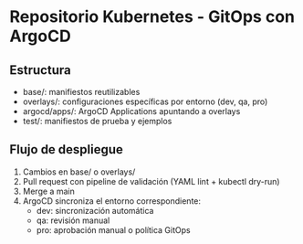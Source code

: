 # Repositorio Kubernetes - GitOps con ArgoCD

## Estructura
- base/: manifiestos reutilizables
- overlays/: configuraciones específicas por entorno (dev, qa, pro)
- argocd/apps/: ArgoCD Applications apuntando a overlays
- test/: manifiestos de prueba y ejemplos

## Flujo de despliegue
1. Cambios en base/ o overlays/
2. Pull request con pipeline de validación (YAML lint + kubectl dry-run)
3. Merge a main
4. ArgoCD sincroniza el entorno correspondiente:
   - dev: sincronización automática
   - qa: revisión manual
   - pro: aprobación manual o política GitOps
